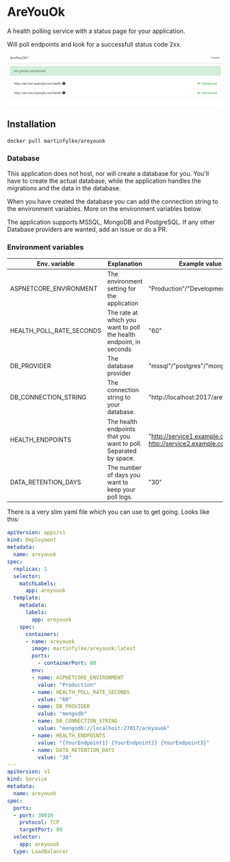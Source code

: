 # AreYouOk
A health polling service with a status page for your application.

Will poll endpoints and look for a successfull status code 2xx.

![Health](areyouok.png)

## Installation

`docker pull martinfylke/areyouok`

### Database
This application does not host, nor will create a database for you.
You'll have to create the actual database, while the application handles the migrations and the data in the database.

When you have created the database you can add the connection string to the environment variables. More on the environment variables below.

The application supports MSSQL, MongoDB and PostgreSQL. If any other Database providers are wanted, add an issue or do a PR.

### Environment variables
| Env. variable | Explanation | Example value |
|---|---|---|
|ASPNETCORE_ENVIRONMENT|The environment setting for the application|"Production"/"Development"|
|HEALTH_POLL_RATE_SECONDS| The rate at which you want to poll the health endpoint, in seconds| "60"|
|DB_PROVIDER|The database provider| "mssql"/"postgres"/"mongodb"|
|DB_CONNECTION_STRING| The connection string to your database.| "http://localhost:2017/areyouok"|
|HEALTH_ENDPOINTS| The health endpoints that you want to poll. Separated by space. | "http://service1.example.com/health http://service2.example.com/health" |
|DATA_RETENTION_DAYS| The number of days you want to keep your poll logs. | "30"|

There is a very slim yaml file which you can use to get going. Looks like this:

```yaml
apiVersion: apps/v1
kind: Deployment
metadata:
  name: areyouok
spec:
  replicas: 1
  selector:
    matchLabels:
      app: areyouok
  template:
    metadata:
      labels:
        app: areyouok
    spec:
      containers:
      - name: areyouok
        image: martinfylke/areyouok:latest
        ports:
          - containerPort: 80
        env:
        - name: ASPNETCORE_ENVIRONMENT
          value: "Production"
        - name: HEALTH_POLL_RATE_SECONDS
          value: "60"
        - name: DB_PROVIDER
          value: "mongodb"
        - name: DB_CONNECTION_STRING
          value: "mongodb://localhost:27017/areyouok"
        - name: HEALTH_ENDPOINTS
          value: "{YourEndpoint1} {YourEndpoint2} {YourEndpoint3}"
        - name: DATA_RETENTION_DAYS
          value: "30"
---
apiVersion: v1
kind: Service
metadata:
  name: areyouok
spec:
  ports:
  - port: 30010
    protocol: TCP
    targetPort: 80
  selector:
    app: areyouok
  type: LoadBalancer
```
